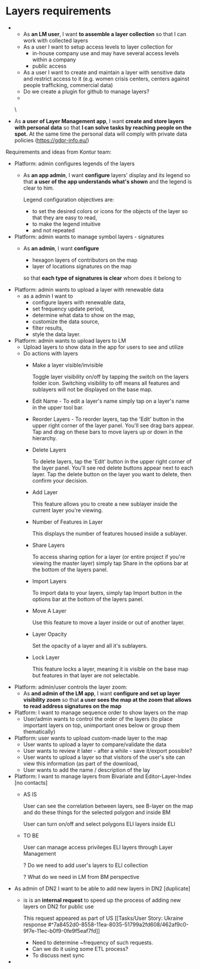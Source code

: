 # Layers requirements

* 
  * As **an LM user**, I want **to assemble a layer collection** so that I can work with collected layers 
  * As a user I want to setup access levels to layer collection for 
    * in-house company use and may have several access levels within a company
    * public access
  * As a user I want to create and maintain a layer with sensitive data and restrict access to it (e.g. women crisis centers, centers against people trafficking, commercial data)
  * Do we create a plugin for github to manage layers?
  * 

    \
     
* As **a user of Layer Management app**, I want **create and store layers with personal data** so that **I can solve tasks by reaching people on the spot.** At the same time the personal data will comply with private data policies (<https://gdpr-info.eu/>)

Requirements and ideas from Kontur team:
* Platform: admin configures legends of the layers
  * As **an app admin**, I want **configure** layers' display and its legend so that **a user of the app understands what's shown** and the legend is clear to him.

    Legend configuration objectives are:
    * to set the desired colors or icons for the objects of the layer so that they are easy to read, 
    * to make the legend intuitive 
    * and not repeated
* Platform: admin wants to manage symbol layers - signatures
  * As **an admin**, I want **configure**
    * hexagon layers of contributors on the map
    * layer of locations signatures on the map

     so that **each type of signatures is clear** whom does it belong to
* Platform: admin wants to upload a layer with renewable data
  * as a admin I want to
    * configure layers with renewable data, 
    * set frequency update period, 
    * determine what data to show on the map, 
    * customize the data source, 
    * filter results, 
    * style the data layer.
* Platform: admin wants to upload layers to LM
  * Upload layers to show data in the app for users to see and utilize
  * Do actions with layers
    * Make a layer visible/invisible

      Toggle layer visibility on/off by tapping the switch on the layers folder icon. Switching visibility to off means all features and sublayers will not be displayed on the base map. 
    * Edit Name - To edit a layer's name simply tap on a layer's name in the upper tool bar.
    * Reorder Layers - To reorder layers, tap the 'Edit' button in the upper right corner of the layer panel. You'll see drag bars appear. Tap and drag on these bars to move layers up or down in the hierarchy. 
    * Delete Layers

      To delete layers, tap the 'Edit' button in the upper right corner of the layer panel. You'll see red delete buttons appear next to each layer. Tap the delete button on the layer you want to delete, then confirm your decision.  
    * Add Layer

      This feature allows you to create a new sublayer inside the current layer you're viewing. 
    * Number of Features in Layer

      This displays the number of features housed inside a sublayer. 
    * Share Layers

      To access sharing option for a layer (or entire project if you're viewing the master layer) simply tap Share in the options bar at the bottom of the layers panel. 
    * Import Layers

      To import data to your layers, simply tap Import button in the options bar at the bottom of the layers panel. 
    * Move A Layer

      Use this feature to move a layer inside or out of another layer.
    * Layer Opacity

      Set the opacity of a layer and all it's sublayers. 
    * Lock Layer

      This feature locks a layer, meaning it is visible on the base map but features in that layer are not selectable.
* Platform: admin/user controls the layer zoom:
  * As **and admin of the LM app**, I want **configure and set up layer visibility zoom** so that **a user sees the map at the zoom that allows to read address signatures on the map**
* Platform: I want to manage sequence order to show layers on the map
  * User/admin wants to control the order of the layers (to place important layers on top, unimportant ones below or group them thematically)
* Platform: user wants to upload custom-made layer to the map
  * User wants to upload a layer to compare/validate the data
  * User wants to review it later - after a while - save it/export possible?
  * User wants to upload a layer so that visitors of the user's site can view this information (as part of the download, 
  * User wants to add the name / description of the lay
* Platform: I want to manage layers from Bivariate and Editor-Layer-Index \[no contacts\]
  * AS IS

    User can see the correlation between layers, see B-layer on the map and do these things for the selected polygon and inside BM

    User can turn on/off and select polygons ELI layers inside ELI
  * TO BE

    User can manage access privileges ELI layers through Layer Management

    ? Do we need to add user's layers to ELI collection

    ? What do we need in LM from BM perspective 
* As admin of DN2 I want to be able to add new layers in DN2 \[duplicate\]
  * is is an **internal request** to speed up the process of adding new layers on DN2 for public use

    This request appeared as part of US [[Tasks/User Story: Ukraine response #^7a8452d0-8558-11ea-8035-51799a2fd608/462af9c0-9f7e-11ec-b0f9-0fe9f5eaf7fd]]  
    * Need to determine \~frequency of such requests.
    * Can we do it using some ETL process?
    * To discuss next sync
* 
